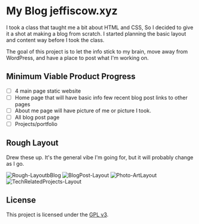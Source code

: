 # My Blog jeffiscow.xyz

I took a class that taught me a bit about HTML and CSS, So I decided to give it a shot at making a blog from scratch.
I started planning the basic layout and content way before I took the class.

The goal of this project is to let the info stick to my brain, move away from WordPress, and have a place to post what I'm working on.



## Minimum Viable Product Progress

- [ ] 4 main page static website 
- [ ] Home page that will have basic info few recent blog post links to other pages 
- [ ] About me page will have picture of me or picture I took.
- [ ] All blog post page
- [ ] Projects/portfolio  

## Rough Layout

Drew these up. It's the general vibe I'm going for, but it will probably change as I go.

![Rough-LayoutbBlog](https://github.com/user-attachments/assets/abd27ddf-6c73-4d2b-a3af-c6d7e462ae76)
![BlogPost-Layout](https://github.com/user-attachments/assets/4717e538-8814-4de6-b8fb-1115cc5608b7)
![Photo-ArtLayout](https://github.com/user-attachments/assets/91b50663-cb98-4494-be3f-0d531f211300)
![TechRelatedProjects-Layout](https://github.com/user-attachments/assets/559da949-2205-446e-be6e-d37d5d9cd264)






## License

This project is licensed under the [GPL v3](LICENSE).
